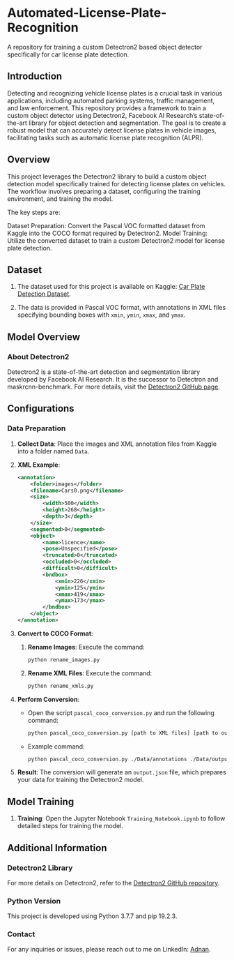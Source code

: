 # Automated-License-Plate-Recognition

A repository for training a custom Detectron2 based object detector specifically for car license plate detection.

## Introduction

Detecting and recognizing vehicle license plates is a crucial task in various applications, including automated parking systems, traffic management, and law enforcement. This repository provides a framework to train a custom object detector using Detectron2, Facebook AI Research’s state-of-the-art library for object detection and segmentation. The goal is to create a robust model that can accurately detect license plates in vehicle images, facilitating tasks such as automatic license plate recognition (ALPR).

## Overview

This project leverages the Detectron2 library to build a custom object detection model specifically trained for detecting license plates on vehicles. The workflow involves preparing a dataset, configuring the training environment, and training the model.

The key steps are:

Dataset Preparation: Convert the Pascal VOC formatted dataset from Kaggle into the COCO format required by Detectron2.
Model Training: Utilize the converted dataset to train a custom Detectron2 model for license plate detection.

## Dataset

1. The dataset used for this project is available on Kaggle: [Car Plate Detection Dataset](https://www.kaggle.com/andrewmvd/car-plate-detection).

2. The data is provided in Pascal VOC format, with annotations in XML files specifying bounding boxes with `xmin`, `ymin`, `xmax`, and `ymax`.

## Model Overview

### About Detectron2
Detectron2 is a state-of-the-art detection and segmentation library developed by Facebook AI Research. It is the successor to Detectron and maskrcnn-benchmark. For more details, visit the [Detectron2 GitHub page](https://github.com/facebookresearch/detectron2).

## Configurations

### Data Preparation

1. **Collect Data**: Place the images and XML annotation files from Kaggle into a folder named `Data`.

2. **XML Example**:
    ```xml
    <annotation>
        <folder>images</folder>
        <filename>Cars0.png</filename>
        <size>
            <width>500</width>
            <height>268</height>
            <depth>3</depth>
        </size>
        <segmented>0</segmented>
        <object>
            <name>licence</name>
            <pose>Unspecified</pose>
            <truncated>0</truncated>
            <occluded>0</occluded>
            <difficult>0</difficult>
            <bndbox>
                <xmin>226</xmin>
                <ymin>125</ymin>
                <xmax>419</xmax>
                <ymax>173</ymax>
            </bndbox>
        </object>
    </annotation>
    ```

3. **Convert to COCO Format**:
   1. **Rename Images**: Execute the command:
      ```bash
      python rename_images.py
      ```
   2. **Rename XML Files**: Execute the command:
      ```bash
      python rename_xmls.py
      ```

4. **Perform Conversion**:
   - Open the script `pascal_coco_conversion.py` and run the following command:
     ```bash
     python pascal_coco_conversion.py [path to XML files] [path to output JSON]
     ```

   - Example command:
     ```bash
     python pascal_coco_conversion.py ./Data/annotations ./Data/output.json
     ```

5. **Result**: The conversion will generate an `output.json` file, which prepares your data for training the Detectron2 model.

## Model Training

1. **Training**: Open the Jupyter Notebook `Training_Notebook.ipynb` to follow detailed steps for training the model.

## Additional Information

### Detectron2 Library
For more details on Detectron2, refer to the [Detectron2 GitHub repository](https://github.com/facebookresearch/detectron2).

### Python Version
This project is developed using Python 3.7.7 and pip 19.2.3.

### Contact
For any inquiries or issues, please reach out to me on LinkedIn: [Adnan](https://www.linkedin.com/in/adnan-karol-aa1666179/).
